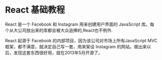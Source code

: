 React 基础教程
=======

React 是一个 Facebook 和 Instagram 用来创建用户界面的 JavaScript 库。每个从大公司放出来的库都会被大众追捧的,React也不例外.

React 起源于 Facebook 的内部项目，因为该公司对市场上所有JavaScript MVC 框架，都不满意，就决定自己写一套，用来架设 Instagram 的网站。做出来以后，发现这套东西很好用，就在2013年5月开源了。
